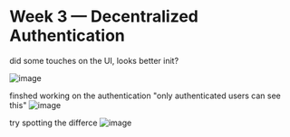# Week 3 — Decentralized Authentication

did some touches on the UI, looks better init?

![image](https://user-images.githubusercontent.com/73601265/225202509-ed27e598-ec96-482a-b17c-b1164a1f38a0.png)

finshed working on the authentication "only authenticated users can see this"
![image](https://user-images.githubusercontent.com/73601265/227249207-d1c72cbf-016f-4386-a0d6-a51ef65bfca1.png)
 
 try spotting the differce
 ![image](https://user-images.githubusercontent.com/73601265/227249789-e14472b1-acbc-4c47-bbaa-17d06f1b588d.png)

